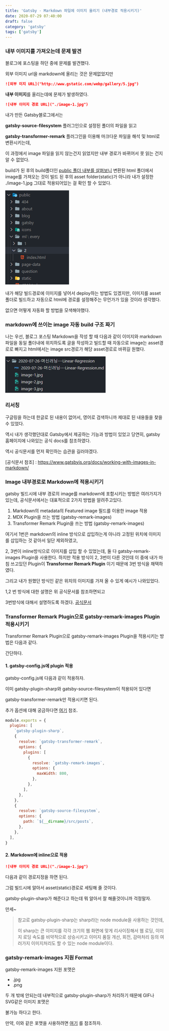 ```yaml
---
title: 'Gatsby - Markdown 파일에 이미지 올리기 (내부경로 적용시키기)'
date: 2020-07-29 07:40:00
draft: false
category: 'gatsby'
tags: ['gatsby']
---
```


### 내부 이미지를 가져오는데 문제 발견

블로그에 포스팅을 하던 중에 문제를 발견했다.

외부 이미지 url을 markdown에 올리는 것은 문제없었지만

```markdown
![외부 미지 URL]("http://www.gstatic.com/webp/gallery/5.jpg")
```

**내부 이미지**를 올리는데에 문제가 발생하였다.

```markdown
![내부 이미지 경로 URL]("./image-1.jpg")
```

내가 만든 Gatsby블로그에서는

**gatsby-source-filesystem** 플러그인으로 설정된 폴더의 파일을 읽고

**gatsby-transformer-remark** 플러그인을 이용해 마크다운 파일을 해석 및 html로 변환시키는데,

이 과정에서 image 파일을 읽지 않는건지 읽었지만 내부 경로가 바뀌어서 못 읽는 건지 알 수 없었다.

build가 된 후의 build폴더인 <u>public 폴더 내부를 살펴보니</u> 변환된 html 폴더에서 image를 가져오는 것이 빌드 된 후의 asset folder(static)가 아니라 내가 설정한 ./image-1.jpg 그대로 적용되어있는 걸 확인 할 수 있었다.

![image-20200729154157118](.\image-20200729154157118.png)

내가 해당 빌드경로에 이미지를 넣어서 deploy하는 방법도 있겠지만, 이미지를 asset폴더로 빌드하고 자동으로 html에 경로를 설정해주는 무언가가 있을 것이라 생각했다.

없으면 어떻게 자동화 할 방법을 모색해야했다.

### markdown에 쓰이는 image 자동 build 구조 짜기

나는 우선, 블로그 포스팅 Markdown을 작성 할 때 다음과 같이 이미지와 markdown파일을 동일 폴더내에 위치하도록 글을 작성하고 빌드할 때 자동으로 image는 asset경로로 빠지고 html에서는 image src경로가 해당 asset경로로 바뀌길 원했다.

![image-20200729151830923](.\image-20200729151830923.jpg)

### 리서칭

구글링을 하는데 한글로 된 내용이 없어서,
영어로 검색하니까 제대로 된 내용들을 찾을 수 있었다.

역시 내가 생각했던대로 Gatsby에서 제공하는 기능과 방법이 있었고
당연히, gatsby 홈페이지에 나와있는 공식 docs를 참조하였다.

역시 공식문서를 먼저 확인하는 습관을 길러야겠다.

[공식문서 참조] : https://www.gatsbyjs.org/docs/working-with-images-in-markdown/

### Image 내부경로로 Markdown에 적용시키기

gatsby 빌드시에 내부 경로의 image를 markdown에 포함시키는 방법은 여러가지가 있는데, 공식문서에서는 대표적으로 2가지 방법을 알려주고있다.

1. Markdown의 metadata의 Featured image 필드를 이용한 image 적용
2. MDX Plugin을 쓰는 방법 (gatsby-remark-images)
3. Transformer Remark Plugin을 쓰는 방법 (gatsby-remark-images)

여기서 1번은 markdown의 inline 방식으로 삽입하는게 아니라 고정된 위치에 이미지를 삽입하는 것 같아서 일단 제외하였고,

2, 3번이 inline방식으로 이미지를 삽입 할 수 있었는데, 둘 다 gatsby-remark-images Plugin을 사용한다. 하지만 적용 방식이 2, 3번이 다른 것인데 이 중에 내가 마침 쓰고있던 Plugin이 **Transformer Remark Plugin** 이기 때문에 3번 방식을 채택하였다.

그리고 내가 원했던 방식인 같은 위치의 이미지를 가져 올 수 있게 예시가 나와있었다.

1,2 번 방식에 대한 설명은 위 공식문서를 참조하면되고

3번방식에 대해서 설명하도록 하겠다. [공식문서](https://www.gatsbyjs.org/packages/gatsby-remark-images)

### Transformer Remark Plugin으로 gatsby-remark-images Plugin 적용시키기

Transformer Remark Plugin으로 gatsby-remark-images Plugin을 적용시키는 방법은 다음과 같다.

간단하다.

#### 1. gatsby-config.js에 plugin 적용

gatsby-config.js에 다음과 같이 적용하자.

이미 gatsby-plugin-sharp와 gatsby-source-filesystem이 적용되어 있다면

gatsby-transformer-remark만 적용시키면 된다.

추가 옵션에 대해 궁금하다면 [여기](https://www.gatsbyjs.org/packages/gatsby-remark-images/#options) 참조.

```javascript
module.exports = {
  plugins: [
    `gatsby-plugin-sharp`,
    {
      resolve: `gatsby-transformer-remark`,
      options: {
        plugins: [
          {
            resolve: `gatsby-remark-images`,
            options: {
              maxWidth: 800,
            },
          },
        ],
      },
    },
    {
      resolve: `gatsby-source-filesystem`,
      options: {
        path: `${__dirname}/src/posts`,
      },
    },
  ],
}
```

#### 2. Markdown에 inline으로 적용

```markdown
![내부 이미지 경로 URL]("./image-1.jpg")
```

다음과 같이 경로지정을 하면 된다.

그럼 빌드시에 알아서 asset(static)경로로 세팅해 줄 것이다.

gatsby-plugin-sharp가 해준다고 하는데 뭐 알아서 잘 해줄것이니까 걱정말자.

만세~

> 참고로 gatsby-plugin-sharp는 sharp라는 node module을 사용하는 것인데,
>
> 이 sharp는 큰 이미지를 각각 크기의 웹 화면에 맞게 리사이징해서 웹 로딩, 이미지 로딩 속도를
> 비약적으로 상승시키고 이미지 품질 개선, 회전, 감마처리 등의 여러가지 이미지처리도 할 수 있는 node module이다.

### gatsby-remark-images 지원 Format

gatsby-remark-images 지원 포맷은

- .jpg
- .png

두 개 밖에 안되는데 내부적으로 gatsby-plugin-sharp가 처리하기 때문에 GIF나 SVG같은 이미지 포맷은

불가능 하다고 한다.

만약, 이와 같은 포맷을 사용하려면 [여기](https://www.gatsbyjs.org/packages/gatsby-remark-copy-linked-files/) 를 참조하자.
